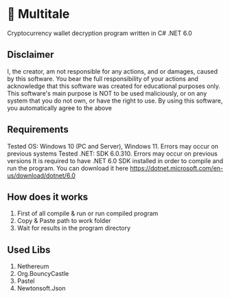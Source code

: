 # 🔑 Multitale

Cryptocurrency wallet decryption program written in C# .NET 6.0

## Disclaimer

I, the creator, am not responsible for any actions, and or damages, caused by this software. You bear the full responsibility of your actions and acknowledge that this software was created for educational purposes only. This software's main purpose is NOT to be used maliciously, or on any system that you do not own, or have the right to use. By using this software, you automatically agree to the above

## Requirements

Tested OS: Windows 10 (PC and Server), Windows 11. Errors may occur on previous systems
Tested .NET: SDK 6.0.310. Errors may occur on previous versions
It is required to have .NET 6.0 SDK installed in order to compile and run the program. You can download it here https://dotnet.microsoft.com/en-us/download/dotnet/6.0

## How does it works

1. First of all compile & run or run compiled program
2. Copy & Paste path to work folder
3. Wait for results in the program directory

## Used Libs

1. Nethereum
2. Org.BouncyCastle
3. Pastel
4. Newtonsoft.Json
